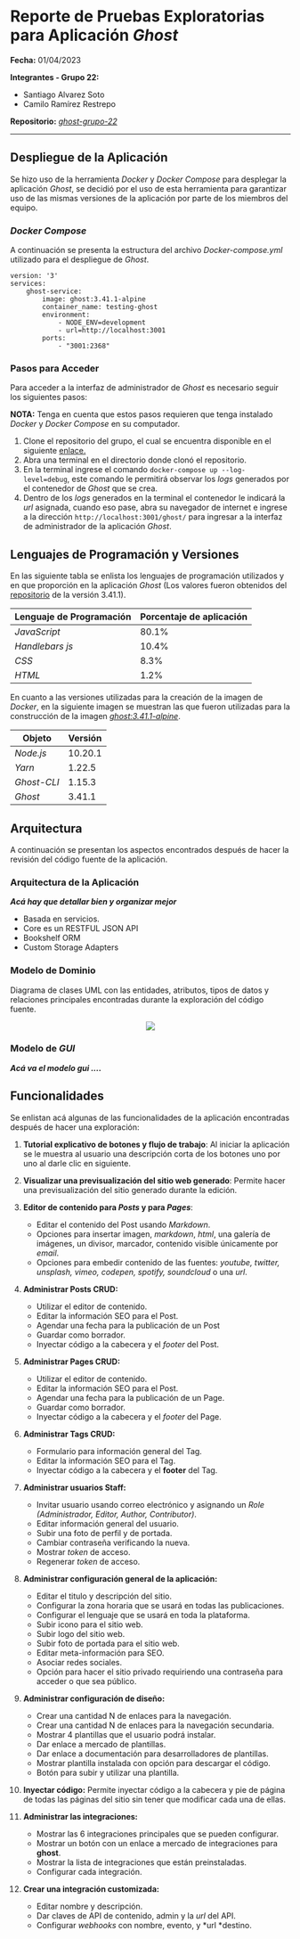 # Reporte de Pruebas Exploratorias para Aplicación *Ghost*

**Fecha:** 01/04/2023

**Integrantes - Grupo 22:**
- Santiago Alvarez Soto
- Camilo Ramírez Restrepo

**Repositorio:** [*ghost-grupo-22*](https://github.com/santi8194/ghost-grupo-22)
***

## Despliegue de la Aplicación
Se hizo uso de la herramienta *Docker* y *Docker Compose* para desplegar la aplicación *Ghost*, se decidió por el uso de esta herramienta para garantizar uso de las mismas versiones de la aplicación por parte de los miembros del equipo. 

### *Docker Compose*
A continuación se presenta la estructura del archivo *Docker-compose.yml* utilizado para el despliegue de *Ghost*.

    version: '3'
    services:
        ghost-service:
            image: ghost:3.41.1-alpine
            container_name: testing-ghost
            environment:
                - NODE_ENV=development
                - url=http://localhost:3001
            ports:
                - "3001:2368"

### Pasos para Acceder
Para acceder a la interfaz de administrador de *Ghost* es necesario seguir los siguientes pasos:

**NOTA:** Tenga en cuenta que estos pasos requieren que tenga instalado *Docker* y *Docker Compose* en su computador.

1.	Clone el repositorio del grupo, el cual se encuentra disponible en el siguiente [enlace.]( https://github.com/santi8194/ghost-grupo-22)
2.	Abra una terminal en el directorio donde clonó el repositorio.
3.	En la terminal ingrese el comando `docker-compose up --log-level=debug`, este comando le permitirá observar los *logs* generados por el contenedor de *Ghost* que se crea.
4.	Dentro de los *logs* generados en la terminal el contenedor le indicará la *url* asignada, cuando eso pase, abra su navegador de internet e ingrese a la dirección `http://localhost:3001/ghost/` para ingresar a la interfaz de administrador de la aplicación *Ghost*. 

## Lenguajes de Programación y Versiones

En las siguiente tabla se enlista los lenguajes de programación utilizados y en que proporción en la aplicación *Ghost* (Los valores fueron obtenidos del [repositorio](https://github.com/TryGhost/Ghost/tree/3.41.1) de la versión 3.41.1).

<center>

|Lenguaje de Programación|Porcentaje de aplicación|
|------------------------|------------------------|
|*JavaScript*|80.1%|
|*Handlebars js*|10.4%|
|*CSS*|8.3%|
|*HTML*|1.2%|
</center>

En cuanto a las versiones utilizadas para la creación de la imagen de *Docker*, en la siguiente imagen se muestran las que fueron utilizadas para la construcción de la imagen [*ghost:3.41.1-alpine*]( https://hub.docker.com/layers/library/ghost/3.41.1-alpine/images/sha256-5303edd44015485fcabe5cca511ac80e151f2f50e0b39abbfa07c148b8873795?context=explore).

<center>

|Objeto|Versión|
|-----|--------|
|*Node.js*| 10.20.1|
|*Yarn*| 1.22.5|
|*Ghost-CLI*| 1.15.3|
|*Ghost*| 3.41.1|
</center>

## Arquitectura
A continuación se presentan los aspectos encontrados después de hacer la revisión del código fuente de la aplicación.

### Arquitectura de la Aplicación

***Acá hay que detallar bien y organizar mejor***
- Basada en servicios.
- Core es un RESTFUL JSON API
- Bookshelf ORM
- Custom Storage Adapters

### Modelo de Dominio 
Diagrama de clases UML con las entidades, atributos, tipos de datos y relaciones principales encontradas durante la exploración del código fuente.

<p style="text-align:center">
  <img src="../ghost-grupo-22/imagenes/DiagramaClases.PNG"> </img>
</p>

### Modelo de *GUI*
***Acá va el modelo gui ....***

## Funcionalidades
Se enlistan acá algunas de las funcionalidades de la aplicación encontradas después de hacer una exploración:

1. **Tutorial explicativo de botones y flujo de trabajo**: 
   Al iniciar la aplicación se le muestra al usuario una descripción corta de los botones uno por uno al darle clic en siguiente. 

2. **Visualizar una previsualización del sitio web generado**:
   Permite hacer una previsualización del sitio generado durante la edición.

3. **Editor de contenido para *Posts* y para *Pages***:
    - Editar el contenido del Post usando *Markdown*.
    - Opciones para insertar imagen, *markdown*, *html*, una galería de imágenes, un divisor, marcador, contenido visible únicamente por *email*. 
    - Opciones para embedir contenido de las fuentes: *youtube, twitter, unsplash, vimeo, codepen, spotify, soundcloud* o una *url*. 

4. **Administrar Posts CRUD:**
   - Utilizar el editor de contenido.
   - Editar la información SEO para el Post.
   - Agendar una fecha para la publicación de un Post
   - Guardar como borrador.
   - Inyectar código a la cabecera y el *footer* del Post.

5. **Administrar Pages CRUD:**
   - Utilizar el editor de contenido.
   - Editar la información SEO para el Post.
   - Agendar una fecha para la publicación de un Page. 
   - Guardar como borrador. 
   - Inyectar código a la cabecera y el *footer* del Page. 

6. **Administrar Tags CRUD:**
   - Formulario para información general del Tag.
   - Editar la información SEO para el Tag. 
   - Inyectar código a la cabecera y el **footer** del Tag. 

7. **Administrar usuarios Staff:**
   - Invitar usuario usando correo electrónico y asignando un *Role (Administrador, Editor, Author, Contributor)*. 
   - Editar información general del usuario. 
   - Subir una foto de perfil y de portada. 
   - Cambiar contraseña verificando la nueva. 
   - Mostrar *token* de acceso. 
   - Regenerar *token* de acceso. 

8. **Administrar configuración general de la aplicación:**
   - Editar el titulo y descripción del sitio. 
   - Configurar la zona horaria que se usará en todas las publicaciones. 
   - Configurar el lenguaje que se usará en toda la plataforma. 
   - Subir icono para el sitio web. 
   - Subir logo del sitio web. 
   - Subir foto de portada para el sitio web. 
   - Editar meta-información para SEO. 
   - Asociar redes sociales. 
   - Opción para hacer el sitio privado requiriendo una contraseña para acceder o que sea público.

9. **Administrar configuración de diseño:**
   - Crear una cantidad N de enlaces para la navegación. 
   - Crear una cantidad N de enlaces para la navegación secundaria. 
   - Mostrar 4 plantillas que el usuario podrá instalar. 
   - Dar enlace a mercado de plantillas. 
   - Dar enlace a documentación para desarrolladores de plantillas. 
   - Mostrar plantilla instalada con opción para descargar el código. 
   - Botón para subir y utilizar una plantilla. 

10. **Inyectar código:**
     Permite inyectar código a la cabecera y pie de página de todas las páginas del sitio sin tener que modificar cada una de ellas. 

11. **Administrar las integraciones:** 
    - Mostrar las 6 integraciones principales que se pueden configurar. 
    - Mostrar un botón con un enlace a mercado de integraciones para **ghost**. 
    - Mostrar la lista de integraciones que están preinstaladas. 
    - Configurar cada integración.

12. **Crear una integración customizada:** 
    - Editar nombre y descripción. 
    - Dar claves de API de contenido, admin y la *url* del API. 
    - Configurar *webhooks* con nombre, evento, y *url *destino. 
